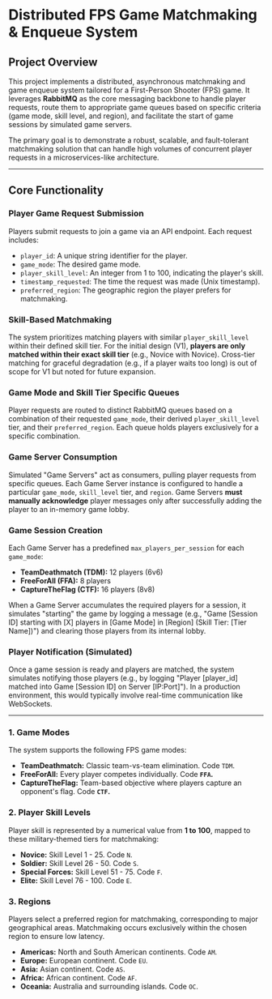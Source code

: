 # Distributed FPS Game Matchmaking & Enqueue System

## Project Overview

This project implements a distributed, asynchronous matchmaking and game enqueue system tailored for a First-Person Shooter (FPS) game. It leverages **RabbitMQ** as the core messaging backbone to handle player requests, route them to appropriate game queues based on specific criteria (game mode, skill level, and region), and facilitate the start of game sessions by simulated game servers.

The primary goal is to demonstrate a robust, scalable, and fault-tolerant matchmaking solution that can handle high volumes of concurrent player requests in a microservices-like architecture.

---

## Core Functionality

### Player Game Request Submission

Players submit requests to join a game via an API endpoint. Each request includes:
* `player_id`: A unique string identifier for the player.
* `game_mode`: The desired game mode.
* `player_skill_level`: An integer from 1 to 100, indicating the player's skill.
* `timestamp_requested`: The time the request was made (Unix timestamp).
* `preferred_region`: The geographic region the player prefers for matchmaking.

### Skill-Based Matchmaking

The system prioritizes matching players with similar `player_skill_level` within their defined skill tier. For the initial design (V1), **players are only matched within their exact skill tier** (e.g., Novice with Novice). Cross-tier matching for graceful degradation (e.g., if a player waits too long) is out of scope for V1 but noted for future expansion.

### Game Mode and Skill Tier Specific Queues

Player requests are routed to distinct RabbitMQ queues based on a combination of their requested `game_mode`, their derived `player_skill_level` tier, and their `preferred_region`. Each queue holds players exclusively for a specific combination.

### Game Server Consumption

Simulated "Game Servers" act as consumers, pulling player requests from specific queues. Each Game Server instance is configured to handle a particular `game_mode`, `skill_level` tier, and `region`. Game Servers **must manually acknowledge** player messages only after successfully adding the player to an in-memory game lobby.

### Game Session Creation

Each Game Server has a predefined `max_players_per_session` for each `game_mode`:
* **TeamDeathmatch (TDM):** 12 players (6v6)
* **FreeForAll (FFA):** 8 players
* **CaptureTheFlag (CTF):** 16 players (8v8)

When a Game Server accumulates the required players for a session, it simulates "starting" the game by logging a message (e.g., "Game [Session ID] starting with [X] players in [Game Mode] in [Region] (Skill Tier: [Tier Name])") and clearing those players from its internal lobby.

### Player Notification (Simulated)

Once a game session is ready and players are matched, the system simulates notifying those players (e.g., by logging "Player [player_id] matched into Game [Session ID] on Server [IP:Port]"). In a production environment, this would typically involve real-time communication like WebSockets.

---

### 1. Game Modes

The system supports the following FPS game modes:
- **TeamDeathmatch:** Classic team-vs-team elimination. Code `TDM`.
- **FreeForAll:** Every player competes individually. Code **`FFA`.**
- **CaptureTheFlag:** Team-based objective where players capture an opponent's flag. Code **`CTF`.**

### 2. Player Skill Levels

Player skill is represented by a numerical value from **1 to 100**, mapped to these military-themed tiers for matchmaking:
- **Novice:** Skill Level 1 - 25. Code `N`.
- **Soldier:** Skill Level 26 - 50. Code `S`.
- **Special Forces:** Skill Level 51 - 75. Code `F`.
- **Elite:** Skill Level 76 - 100. Code `E`.

### 3. Regions

Players select a preferred region for matchmaking, corresponding to major geographical areas. Matchmaking occurs exclusively within the chosen region to ensure low latency.
* **Americas:** North and South American continents. Code `AM`.
* **Europe:** European continent. Code `EU`.
* **Asia:** Asian continent. Code `AS`.
* **Africa:** African continent. Code `AF`.
* **Oceania:** Australia and surrounding islands. Code `OC`.
